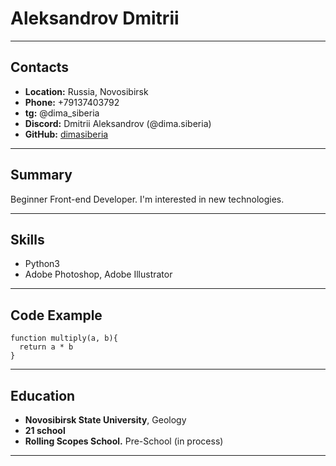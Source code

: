 # Aleksandrov Dmitrii

--- 

## Contacts
* **Location:** Russia, Novosibirsk
* **Phone:** +79137403792
* **tg:** @dima_siberia
* **Discord:** Dmitrii Aleksandrov (@dima.siberia)
* **GitHub:** [dimasiberia](https://github.com/dimasiberia)

---

## Summary

Beginner Front-end Developer. I'm interested in new technologies.

---

## Skills

* Python3
* Adobe Photoshop, Adobe Illustrator

---

## Code Example

``` 
function multiply(a, b){
  return a * b
}
```

---

## Education

* **Novosibirsk State University**, Geology
* **21 school**
* **Rolling Scopes School.** Pre-School (in process)

---

